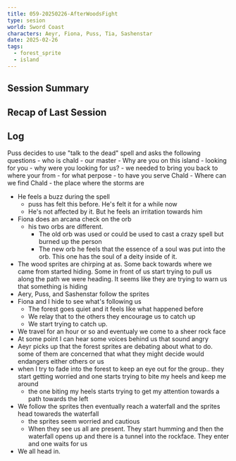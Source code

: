 ```yaml
---
title: 059-20250226-AfterWoodsFight
type: sesion
world: Sword Coast
characters: Aeyr, Fiona, Puss, Tia, Sashenstar
date: 2025-02-26
tags:
  - forest_sprite
  - island
---
```


## Session Summary

## Recap of Last Session

## Log

Puss decides to use "talk to the dead" spell and asks the following questions
	- who is chald
		- our master
	- Why are you on this island
		- looking for you
	- why were you looking for us?
		- we needed to bring you back to where your from
	- for what perpose
		- to have you serve Chald
	- Where can we find Chald
		- the place where the storms are
- He feels a buzz during the spell 
	- puss has felt this before. He's felt it for a while now
	- He's not affected by it. But he feels an irritation towards him
-  Fiona does an arcana check on the orb
	- his two orbs are different.
		- The old orb was used or could be used to cast a crazy spell but burned up the person
		- The new orb he feels that the essence of a soul was put into the orb. This one has the soul of a deity inside of it.
- The wood sprites are chirping at as. Some back towards where we came from started hiding. Some in front of us start trying to pull us along the path we were heading. It seems like they are trying to warn us that something is hiding
- Aery, Puss, and Sashenstar follow the sprites
- Fiona and I hide to see what's following us
	- The forest goes quiet and it feels like what happened before
	- We relay that to the others they encourage us to catch up
	- We start trying to catch up.
- We travel for an hour or so and eventualy we come to a sheer rock face
- At some point I can hear some voices behind us that sound angry
- Aeyr picks up that the forest sprites are debating about what to do. some of them are concerned that what they might decide would endangers either others or us
- when I try to fade into the forest to keep an eye out for the group.. they start getting worried and one starts trying to bite my heels and keep me around
	- the one biting my heels starts trying to get my attention towards a path towards the left
- We follow the sprites then eventually reach a waterfall and the sprites head towareds the waterfall
	- the sprites seem worried and cautious
	- When they see us all are present. They start humming and then the waterfall opens up and there is a tunnel into the rockface. They enter and one waits for us
- We all head in.